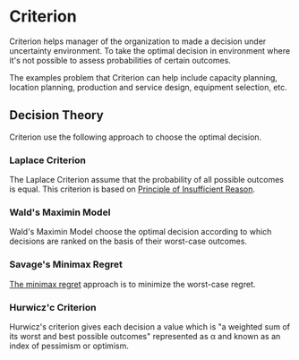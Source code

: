 # Criterion

Criterion helps manager of the organization to made a decision under uncertainty environment. To take the optimal decision in environment where it's not possible to assess probabilities of certain outcomes.

The examples problem that Criterion can help include capacity planning, location planning, production and service design, equipment selection, etc.

## Decision Theory
Criterion use the following approach to choose the optimal decision.

### Laplace Criterion
The Laplace Criterion assume that the probability of all possible outcomes is equal. This criterion is based on [Principle of Insufficient Reason](https://en.wikipedia.org/wiki/Principle_of_indifference).

### Wald's Maximin Model
Wald's Maximin Model choose the optimal decision according to which decisions are ranked on the basis of their worst-case outcomes.

### Savage's Minimax Regret
[The minimax regret](https://en.wikipedia.org/wiki/Regret_%28decision_theory%29#Minimax_regret) approach is to minimize the worst-case regret.

### Hurwicz'c Criterion
Hurwicz's criterion gives each decision a value which is "a weighted sum of its worst and best possible outcomes" represented as α and known as an index of pessimism or optimism.